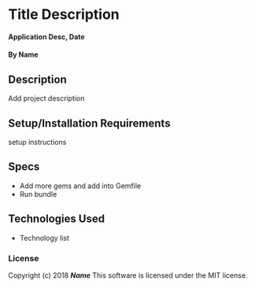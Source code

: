 # Title Description
#### Application Desc, Date

#### By Name

## Description

Add project description

## Setup/Installation Requirements

setup instructions

## Specs

 * Add more gems and add into Gemfile
 * Run bundle



## Technologies Used

* Technology list

### License

Copyright (c) 2018 **_Name_**
This software is licensed under the MIT license.
